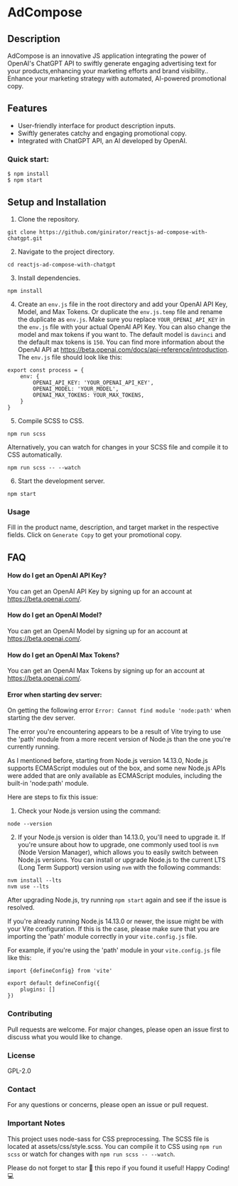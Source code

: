 # AdCompose

## Description
AdCompose is an innovative JS application integrating the power of OpenAI's ChatGPT API to swiftly generate engaging advertising text for your products,enhancing your marketing efforts and brand visibility.. Enhance your marketing strategy with automated, AI-powered promotional copy.

## Features
* User-friendly interface for product description inputs.
* Swiftly generates catchy and engaging promotional copy.
* Integrated with ChatGPT API, an AI developed by OpenAI.

### Quick start:
```
$ npm install
$ npm start
```

## Setup and Installation
1. Clone the repository.
```
git clone https://github.com/ginirator/reactjs-ad-compose-with-chatgpt.git
```

2. Navigate to the project directory.
```
cd reactjs-ad-compose-with-chatgpt
```

3. Install dependencies.
```
npm install
```

4. Create an `env.js` file in the root directory and add your OpenAI API Key, Model, and Max Tokens. Or duplicate the `env.js.temp` file and rename the duplicate as `env.js`. Make sure you replace `YOUR_OPENAI_API_KEY` in the `env.js` file with your actual OpenAI API Key. You can also change the model and max tokens if you want to. The default model is `davinci` and the default max tokens is `150`. You can find more information about the OpenAI API at https://beta.openai.com/docs/api-reference/introduction. The `env.js` file should look like this:

```
export const process = {
	env: {
		OPENAI_API_KEY: 'YOUR_OPENAI_API_KEY',
		OPENAI_MODEL: 'YOUR_MODEL',
		OPENAI_MAX_TOKENS: YOUR_MAX_TOKENS,
	}
}
```

5. Compile SCSS to CSS.
```
npm run scss
```

Alternatively, you can watch for changes in your SCSS file and compile it to CSS automatically.
```
npm run scss -- --watch
```

6. Start the development server.
```
npm start
```

### Usage
Fill in the product name, description, and target market in the respective fields.
Click on `Generate Copy` to get your promotional copy.

## FAQ
#### How do I get an OpenAI API Key?
You can get an OpenAI API Key by signing up for an account at https://beta.openai.com/.
#### How do I get an OpenAI Model?
You can get an OpenAI Model by signing up for an account at https://beta.openai.com/.
#### How do I get an OpenAI Max Tokens?
You can get an OpenAI Max Tokens by signing up for an account at https://beta.openai.com/.
#### Error when starting dev server:
On getting the following error `Error: Cannot find module 'node:path'` when starting the dev server.

The error you're encountering appears to be a result of Vite trying to use the 'path' module from a more recent version of Node.js than the one you're currently running.

As I mentioned before, starting from Node.js version 14.13.0, Node.js supports ECMAScript modules out of the box, and some new Node.js APIs were added that are only available as ECMAScript modules, including the built-in 'node:path' module.

Here are steps to fix this issue:

1. Check your Node.js version using the command:
```
node --version
```

2. If your Node.js version is older than 14.13.0, you'll need to upgrade it. If you're unsure about how to upgrade, one commonly used tool is `nvm` (Node Version Manager), which allows you to easily switch between Node.js versions. You can install or upgrade Node.js to the current LTS (Long Term Support) version using `nvm` with the following commands:
```
nvm install --lts
nvm use --lts
```

After upgrading Node.js, try running `npm start` again and see if the issue is resolved.

If you're already running Node.js 14.13.0 or newer, the issue might be with your Vite configuration. If this is the case, please make sure that you are importing the 'path' module correctly in your `vite.config.js` file.

For example, if you're using the 'path' module in your `vite.config.js` file like this:
```
import {defineConfig} from 'vite'

export default defineConfig({
	plugins: []
})
```

### Contributing
Pull requests are welcome. For major changes, please open an issue first to discuss what you would like to change.

### License
GPL-2.0

### Contact
For any questions or concerns, please open an issue or pull request.

### Important Notes
This project uses node-sass for CSS preprocessing. The SCSS file is located at assets/css/style.scss. You can compile it to CSS using `npm run scss` or watch for changes with `npm run scss -- --watch`.

Please do not forget to star :star2: this repo if you found it useful! Happy Coding! :computer:
